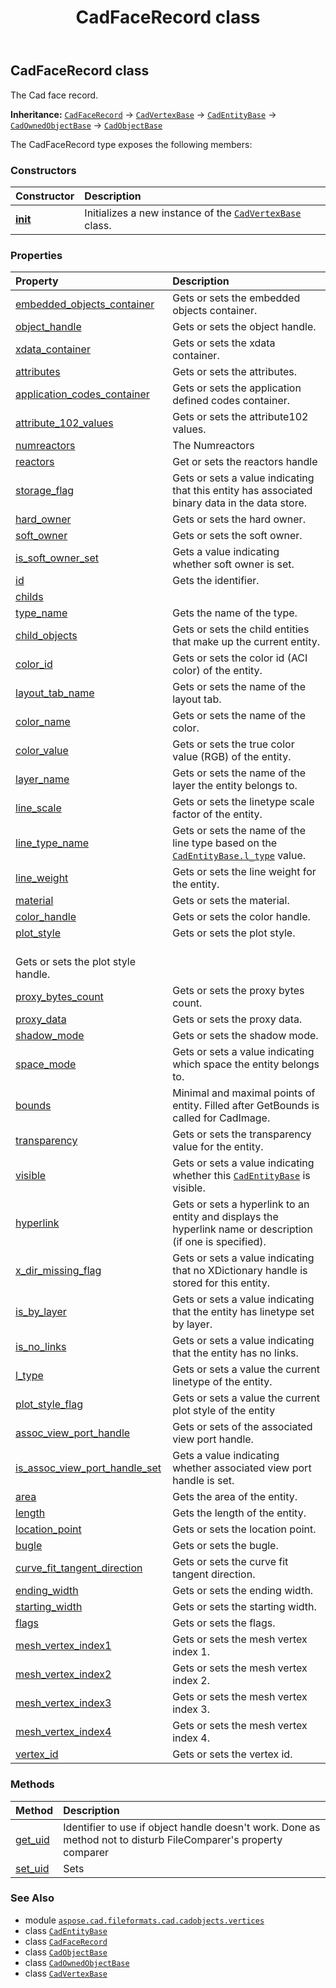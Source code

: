 ﻿---
title: CadFaceRecord class
second_title: Aspose.CAD for Python via .NET API References
description: 
type: docs
weight: 30
url: /python-net/aspose.cad.fileformats.cad.cadobjects.vertices/cadfacerecord/
is_root: false
---

## CadFaceRecord class

The Cad face record.



**Inheritance:** [`CadFaceRecord`](/cad/python-net/aspose.cad.fileformats.cad.cadobjects.vertices/cadfacerecord) → 
[`CadVertexBase`](/cad/python-net/aspose.cad.fileformats.cad.cadobjects.vertices/cadvertexbase) → 
[`CadEntityBase`](/cad/python-net/aspose.cad.fileformats.cad.cadobjects/cadentitybase) → 
[`CadOwnedObjectBase`](/cad/python-net/aspose.cad.fileformats.cad.cadobjects/cadownedobjectbase) → 
[`CadObjectBase`](/cad/python-net/aspose.cad.fileformats.cad.cadobjects/cadobjectbase)



The CadFaceRecord type exposes the following members:

### Constructors
| Constructor | Description |
| :- | :- |
| [__init__](/cad/python-net/aspose.cad.fileformats.cad.cadobjects.vertices/cadfacerecord/__init__/#) | Initializes a new instance of the [`CadVertexBase`](/cad/python-net/aspose.cad.fileformats.cad.cadobjects.vertices/cadvertexbase) class. |


### Properties
| Property | Description |
| :- | :- |
| [embedded_objects_container](/cad/python-net/aspose.cad.fileformats.cad.cadobjects.vertices/cadfacerecord/embedded_objects_container) | Gets or sets the embedded objects container. |
| [object_handle](/cad/python-net/aspose.cad.fileformats.cad.cadobjects.vertices/cadfacerecord/object_handle) | Gets or sets the object handle. |
| [xdata_container](/cad/python-net/aspose.cad.fileformats.cad.cadobjects.vertices/cadfacerecord/xdata_container) | Gets or sets the xdata container. |
| [attributes](/cad/python-net/aspose.cad.fileformats.cad.cadobjects.vertices/cadfacerecord/attributes) | Gets or sets the attributes. |
| [application_codes_container](/cad/python-net/aspose.cad.fileformats.cad.cadobjects.vertices/cadfacerecord/application_codes_container) | Gets or sets the application defined codes container. |
| [attribute_102_values](/cad/python-net/aspose.cad.fileformats.cad.cadobjects.vertices/cadfacerecord/attribute_102_values) | Gets or sets the attribute102 values. |
| [numreactors](/cad/python-net/aspose.cad.fileformats.cad.cadobjects.vertices/cadfacerecord/numreactors) | The Numreactors |
| [reactors](/cad/python-net/aspose.cad.fileformats.cad.cadobjects.vertices/cadfacerecord/reactors) | Get or sets the reactors handle |
| [storage_flag](/cad/python-net/aspose.cad.fileformats.cad.cadobjects.vertices/cadfacerecord/storage_flag) | Gets or sets a value indicating that this entity has associated binary data in the data store. |
| [hard_owner](/cad/python-net/aspose.cad.fileformats.cad.cadobjects.vertices/cadfacerecord/hard_owner) | Gets or sets the hard owner. |
| [soft_owner](/cad/python-net/aspose.cad.fileformats.cad.cadobjects.vertices/cadfacerecord/soft_owner) | Gets or sets the soft owner. |
| [is_soft_owner_set](/cad/python-net/aspose.cad.fileformats.cad.cadobjects.vertices/cadfacerecord/is_soft_owner_set) | Gets a value indicating whether soft owner is set. |
| [id](/cad/python-net/aspose.cad.fileformats.cad.cadobjects.vertices/cadfacerecord/id) | Gets the identifier. |
| [childs](/cad/python-net/aspose.cad.fileformats.cad.cadobjects.vertices/cadfacerecord/childs) |  |
| [type_name](/cad/python-net/aspose.cad.fileformats.cad.cadobjects.vertices/cadfacerecord/type_name) | Gets the name of the type. |
| [child_objects](/cad/python-net/aspose.cad.fileformats.cad.cadobjects.vertices/cadfacerecord/child_objects) | Gets or sets the child entities that make up the current entity. |
| [color_id](/cad/python-net/aspose.cad.fileformats.cad.cadobjects.vertices/cadfacerecord/color_id) | Gets or sets the color id (ACI color) of the entity. |
| [layout_tab_name](/cad/python-net/aspose.cad.fileformats.cad.cadobjects.vertices/cadfacerecord/layout_tab_name) | Gets or sets the name of the layout tab. |
| [color_name](/cad/python-net/aspose.cad.fileformats.cad.cadobjects.vertices/cadfacerecord/color_name) | Gets or sets the name of the color. |
| [color_value](/cad/python-net/aspose.cad.fileformats.cad.cadobjects.vertices/cadfacerecord/color_value) | Gets or sets the true color value (RGB) of the entity. |
| [layer_name](/cad/python-net/aspose.cad.fileformats.cad.cadobjects.vertices/cadfacerecord/layer_name) | Gets or sets the name of the layer the entity belongs to. |
| [line_scale](/cad/python-net/aspose.cad.fileformats.cad.cadobjects.vertices/cadfacerecord/line_scale) | Gets or sets the linetype scale factor of the entity. |
| [line_type_name](/cad/python-net/aspose.cad.fileformats.cad.cadobjects.vertices/cadfacerecord/line_type_name) | Gets or sets the name of the line type based on the [`CadEntityBase.l_type`](/cad/python-net/aspose.cad.fileformats.cad.cadobjects/cadentitybase#l_type) value. |
| [line_weight](/cad/python-net/aspose.cad.fileformats.cad.cadobjects.vertices/cadfacerecord/line_weight) | Gets or sets the line weight for the entity. |
| [material](/cad/python-net/aspose.cad.fileformats.cad.cadobjects.vertices/cadfacerecord/material) | Gets or sets the material. |
| [color_handle](/cad/python-net/aspose.cad.fileformats.cad.cadobjects.vertices/cadfacerecord/color_handle) | Gets or sets the color handle. |
| [plot_style](/cad/python-net/aspose.cad.fileformats.cad.cadobjects.vertices/cadfacerecord/plot_style) | Gets or sets the plot style.<br/>Gets or sets the plot style handle. |
| [proxy_bytes_count](/cad/python-net/aspose.cad.fileformats.cad.cadobjects.vertices/cadfacerecord/proxy_bytes_count) | Gets or sets the proxy bytes count. |
| [proxy_data](/cad/python-net/aspose.cad.fileformats.cad.cadobjects.vertices/cadfacerecord/proxy_data) | Gets or sets the proxy data. |
| [shadow_mode](/cad/python-net/aspose.cad.fileformats.cad.cadobjects.vertices/cadfacerecord/shadow_mode) | Gets or sets the shadow mode. |
| [space_mode](/cad/python-net/aspose.cad.fileformats.cad.cadobjects.vertices/cadfacerecord/space_mode) | Gets or sets a value indicating which space the entity belongs to. |
| [bounds](/cad/python-net/aspose.cad.fileformats.cad.cadobjects.vertices/cadfacerecord/bounds) | Minimal and maximal points of entity. Filled after GetBounds is called for CadImage. |
| [transparency](/cad/python-net/aspose.cad.fileformats.cad.cadobjects.vertices/cadfacerecord/transparency) | Gets or sets the transparency value for the entity. |
| [visible](/cad/python-net/aspose.cad.fileformats.cad.cadobjects.vertices/cadfacerecord/visible) | Gets or sets a value indicating whether this [`CadEntityBase`](/cad/python-net/aspose.cad.fileformats.cad.cadobjects/cadentitybase) is visible. |
| [hyperlink](/cad/python-net/aspose.cad.fileformats.cad.cadobjects.vertices/cadfacerecord/hyperlink) | Gets or sets a hyperlink to an entity and displays the hyperlink name or description (if one is specified). |
| [x_dir_missing_flag](/cad/python-net/aspose.cad.fileformats.cad.cadobjects.vertices/cadfacerecord/x_dir_missing_flag) | Gets or sets a value indicating that no XDictionary handle is stored for this entity. |
| [is_by_layer](/cad/python-net/aspose.cad.fileformats.cad.cadobjects.vertices/cadfacerecord/is_by_layer) | Gets or sets a value indicating that the entity has linetype set by layer. |
| [is_no_links](/cad/python-net/aspose.cad.fileformats.cad.cadobjects.vertices/cadfacerecord/is_no_links) | Gets or sets a value indicating that the entity has no links. |
| [l_type](/cad/python-net/aspose.cad.fileformats.cad.cadobjects.vertices/cadfacerecord/l_type) | Gets or sets a value the current linetype of the entity. |
| [plot_style_flag](/cad/python-net/aspose.cad.fileformats.cad.cadobjects.vertices/cadfacerecord/plot_style_flag) | Gets or sets a value the current plot style of the entity |
| [assoc_view_port_handle](/cad/python-net/aspose.cad.fileformats.cad.cadobjects.vertices/cadfacerecord/assoc_view_port_handle) | Gets or sets of the associated view port handle. |
| [is_assoc_view_port_handle_set](/cad/python-net/aspose.cad.fileformats.cad.cadobjects.vertices/cadfacerecord/is_assoc_view_port_handle_set) | Gets a value indicating whether associated view port handle is set. |
| [area](/cad/python-net/aspose.cad.fileformats.cad.cadobjects.vertices/cadfacerecord/area) | Gets the area of the entity. |
| [length](/cad/python-net/aspose.cad.fileformats.cad.cadobjects.vertices/cadfacerecord/length) | Gets the length of the entity. |
| [location_point](/cad/python-net/aspose.cad.fileformats.cad.cadobjects.vertices/cadfacerecord/location_point) | Gets or sets the location point. |
| [bugle](/cad/python-net/aspose.cad.fileformats.cad.cadobjects.vertices/cadfacerecord/bugle) | Gets or sets the bugle. |
| [curve_fit_tangent_direction](/cad/python-net/aspose.cad.fileformats.cad.cadobjects.vertices/cadfacerecord/curve_fit_tangent_direction) | Gets or sets the curve fit tangent direction. |
| [ending_width](/cad/python-net/aspose.cad.fileformats.cad.cadobjects.vertices/cadfacerecord/ending_width) | Gets or sets the ending width. |
| [starting_width](/cad/python-net/aspose.cad.fileformats.cad.cadobjects.vertices/cadfacerecord/starting_width) | Gets or sets the starting width. |
| [flags](/cad/python-net/aspose.cad.fileformats.cad.cadobjects.vertices/cadfacerecord/flags) | Gets or sets the flags. |
| [mesh_vertex_index1](/cad/python-net/aspose.cad.fileformats.cad.cadobjects.vertices/cadfacerecord/mesh_vertex_index1) | Gets or sets the mesh vertex index 1. |
| [mesh_vertex_index2](/cad/python-net/aspose.cad.fileformats.cad.cadobjects.vertices/cadfacerecord/mesh_vertex_index2) | Gets or sets the mesh vertex index 2. |
| [mesh_vertex_index3](/cad/python-net/aspose.cad.fileformats.cad.cadobjects.vertices/cadfacerecord/mesh_vertex_index3) | Gets or sets the mesh vertex index 3. |
| [mesh_vertex_index4](/cad/python-net/aspose.cad.fileformats.cad.cadobjects.vertices/cadfacerecord/mesh_vertex_index4) | Gets or sets the mesh vertex index 4. |
| [vertex_id](/cad/python-net/aspose.cad.fileformats.cad.cadobjects.vertices/cadfacerecord/vertex_id) | Gets or sets the vertex id. |


### Methods
| Method | Description |
| :- | :- |
| [get_uid](/cad/python-net/aspose.cad.fileformats.cad.cadobjects.vertices/cadfacerecord/get_uid/#) | Identifier to use if object handle doesn't work. Done as method not to disturb FileComparer's property comparer |
| [set_uid](/cad/python-net/aspose.cad.fileformats.cad.cadobjects.vertices/cadfacerecord/set_uid/#str) | Sets |



### See Also
* module [`aspose.cad.fileformats.cad.cadobjects.vertices`](..)
* class [`CadEntityBase`](/cad/python-net/aspose.cad.fileformats.cad.cadobjects/cadentitybase)
* class [`CadFaceRecord`](/cad/python-net/aspose.cad.fileformats.cad.cadobjects.vertices/cadfacerecord)
* class [`CadObjectBase`](/cad/python-net/aspose.cad.fileformats.cad.cadobjects/cadobjectbase)
* class [`CadOwnedObjectBase`](/cad/python-net/aspose.cad.fileformats.cad.cadobjects/cadownedobjectbase)
* class [`CadVertexBase`](/cad/python-net/aspose.cad.fileformats.cad.cadobjects.vertices/cadvertexbase)
